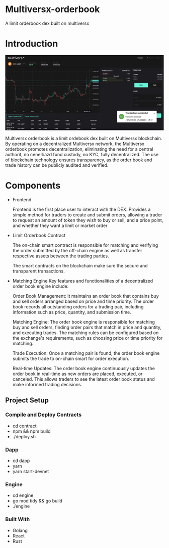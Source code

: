 # Multiversx-orderbook 
A limit orderbook dex built on multiversx

# Introduction

![](./doc/screen.png)


 Multiversx orderbook is a limit ordebook dex built on Multiversx blockchain.
 By operating on a decentralized Multiversx network, the  Multiversx orderbook  promotes decentralization, eliminating the need for a central authorit, no cenerliazd fund custody, no KYC, fully decentralized. The use of blockchain technology ensures transparency, as the order book and trade history can be publicly audited and verified.

 
 # Components
- Frontend 
    
    Frontend is the first place user to interact with the DEX. Provides a simple method for 
    traders to create and submit orders, allowing a trader to request an amount of token they wish to buy or sell, and a price point, and whether they want a limit or market order 
        
- Limit Orderbook Contract

    The on-chain smart contract is responsible for matching and verifying the order submitted by the off-chain engine as well as transfer respective assets between the trading parties.

    The smart contracts on the blockchain make sure the  secure and transparent transactions.
     
- Matching Engine
    Key features and functionalities of a decentralized order book engine include:

    Order Book Management: It maintains an order book that contains buy and sell orders arranged based on price and time priority. The order book records all outstanding orders for a trading pair, including information such as price, quantity, and submission time.

    Matching Engine: The order book engine is responsible for matching buy and sell orders, finding order pairs that match in price and quantity, and executing trades. The matching rules can be configured based on the exchange's requirements, such as choosing price or time priority for matching.

    Trade Execution: Once a matching pair is found, the order book engine submits the trade to on-chain smart for order execution.

    Real-time Updates: The order book engine continuously updates the order book in real-time as new orders are placed, executed, or canceled. This allows traders to see the latest order book status and make informed trading decisions.


## Project Setup 
### Compile and Deploy Contracts 
- cd contract
- npm && npm build
- ./deploy.sh

### Dapp
- cd dapp
- yarn 
- yarn start-devnet

### Engine
- cd engine
- go mod tidy && go build 
- ./engine
 

### Built With

* Golang 
* React
* Rust



 